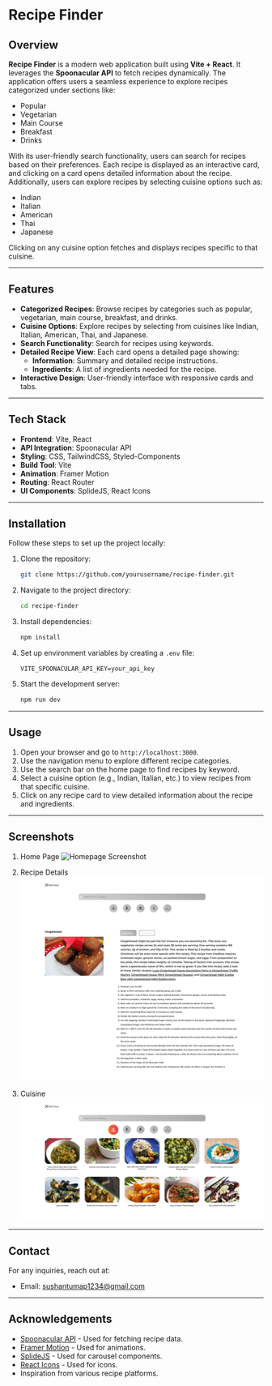 # Recipe Finder


## Overview

**Recipe Finder** is a modern web application built using **Vite + React**. It leverages the **Spoonacular API** to fetch recipes dynamically. The application offers users a seamless experience to explore recipes categorized under sections like:

- Popular
- Vegetarian
- Main Course
- Breakfast
- Drinks

With its user-friendly search functionality, users can search for recipes based on their preferences. Each recipe is displayed as an interactive card, and clicking on a card opens detailed information about the recipe. Additionally, users can explore recipes by selecting cuisine options such as:

- Indian
- Italian
- American
- Thai
- Japanese

Clicking on any cuisine option fetches and displays recipes specific to that cuisine.

---

## Features

- **Categorized Recipes**: Browse recipes by categories such as popular, vegetarian, main course, breakfast, and drinks.
- **Cuisine Options**: Explore recipes by selecting from cuisines like Indian, Italian, American, Thai, and Japanese.
- **Search Functionality**: Search for recipes using keywords.
- **Detailed Recipe View**: Each card opens a detailed page showing:
  - **Information**: Summary and detailed recipe instructions.
  - **Ingredients**: A list of ingredients needed for the recipe.
- **Interactive Design**: User-friendly interface with responsive cards and tabs.

---

## Tech Stack

- **Frontend**: Vite, React
- **API Integration**: Spoonacular API
- **Styling**: CSS, TailwindCSS, Styled-Components
- **Build Tool**: Vite
- **Animation**: Framer Motion
- **Routing**: React Router
- **UI Components**: SplideJS, React Icons

---

## Installation

Follow these steps to set up the project locally:

1. Clone the repository:
   ```bash
   git clone https://github.com/yourusername/recipe-finder.git
   ```

2. Navigate to the project directory:
   ```bash
   cd recipe-finder
   ```

3. Install dependencies:
   ```bash
   npm install
   ```

4. Set up environment variables by creating a `.env` file:
   ```
   VITE_SPOONACULAR_API_KEY=your_api_key
   ```

5. Start the development server:
   ```bash
   npm run dev
   ```

---

## Usage

1. Open your browser and go to `http://localhost:3000`.
2. Use the navigation menu to explore different recipe categories.
3. Use the search bar on the home page to find recipes by keyword.
4. Select a cuisine option (e.g., Indian, Italian, etc.) to view recipes from that specific cuisine.
5. Click on any recipe card to view detailed information about the recipe and ingredients.

---

## Screenshots

1. Home Page
![Homepage Screenshot](https://github.com/Sushant2253/Recipe/blob/main/Recipe-Home.png)

2. Recipe Details
![Recipe Details Screenshot](https://github.com/Sushant2253/Recipe/blob/main/Recipe-Details.png)

3. Cuisine
![Cuisine Screenshot](https://github.com/Sushant2253/Recipe/blob/main/Recipe-Cuisine.png)


---


## Contact

For any inquiries, reach out at:

- Email: sushantumap1234@gmail.com

---

## Acknowledgements

- [Spoonacular API](https://spoonacular.com/food-api) - Used for fetching recipe data.
- [Framer Motion](https://www.framer.com/motion/) - Used for animations.
- [SplideJS](https://splidejs.com/) - Used for carousel components.
- [React Icons](https://react-icons.github.io/react-icons/) - Used for icons.
- Inspiration from various recipe platforms.
